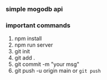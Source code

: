 ### simple mogodb api

### important commands

1.  npm install
2. npm run server
3. git init
4. git add .
5. git commit -m "your msg"
6. git push -u origin main or `git push`